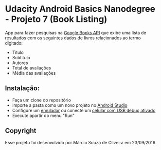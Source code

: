 # Udacity Android Basics Nanodegree - Projeto 7 (Book Listing)
 
App para fazer pesquisas na [Google Books API](https://developers.google.com/books/) que exibe uma lista de resultados com os seguintes dados de livros relacionados ao termo digitado:
- Título
- Subtítulo
- Autores
- Total de avaliações
- Média das avaliações

## Instalação:
- Faça um clone do repositório
- Importe a pasta como um novo projeto no [Android Studio](https://developer.android.com/studio/)
- Configure um [emulador](https://developer.android.com/studio/run/emulator) ou conecte um [celular com USB debug ativado](https://developer.android.com/studio/run/device)
- Execute apartir do menu "Run"

## Copyright

Esse projeto foi desenvolvido por Márcio Souza de Oliveira em 23/09/2016.

